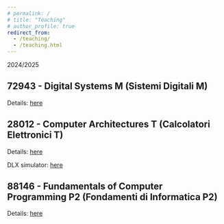 ```yaml
---
# permalink: /
# title: "Teaching"
# author_profile: true
redirect_from: 
  - /teaching/
  - /teaching.html
---
```


2024/2025

72943 - Digital Systems M (Sistemi Digitali M) 
------
Details: [here](https://www.unibo.it/en/study/phd-professional-masters-specialisation-schools-and-other-programmes/course-unit-catalogue/course-unit/2024/468006)

28012 - Computer Architectures T (Calcolatori Elettronici T) 
------
Details: [here](https://www.unibo.it/en/study/phd-professional-masters-specialisation-schools-and-other-programmes/course-unit-catalogue/course-unit/2024/434701)

DLX simulator: [here](http://dlx-simulator.disi.unibo.it/simulator/dlx)

88146 - Fundamentals of Computer Programming P2 (Fondamenti di Informatica P2)
------
Details: [here](https://www.unibo.it/en/study/phd-professional-masters-specialisation-schools-and-other-programmes/course-unit-catalogue/course-unit/2024/498976)
